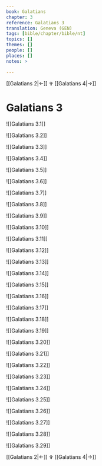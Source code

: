 ```yaml
---
book: Galatians
chapter: 3
reference: Galatians 3
translation: Geneva (GEN)
tags: [bible/chapter/bible/nt]
topics: []
themes: []
people: []
places: []
notes: >
  
---
```


[[Galatians 2|<-]] ✞ [[Galatians 4|->]]

# Galatians 3

![[Galatians 3.1]]

![[Galatians 3.2]]

![[Galatians 3.3]]

![[Galatians 3.4]]

![[Galatians 3.5]]

![[Galatians 3.6]]

![[Galatians 3.7]]

![[Galatians 3.8]]

![[Galatians 3.9]]

![[Galatians 3.10]]

![[Galatians 3.11]]

![[Galatians 3.12]]

![[Galatians 3.13]]

![[Galatians 3.14]]

![[Galatians 3.15]]

![[Galatians 3.16]]

![[Galatians 3.17]]

![[Galatians 3.18]]

![[Galatians 3.19]]

![[Galatians 3.20]]

![[Galatians 3.21]]

![[Galatians 3.22]]

![[Galatians 3.23]]

![[Galatians 3.24]]

![[Galatians 3.25]]

![[Galatians 3.26]]

![[Galatians 3.27]]

![[Galatians 3.28]]

![[Galatians 3.29]]

[[Galatians 2|<-]] ✞ [[Galatians 4|->]]
